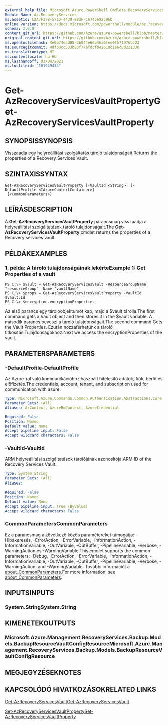 ```yaml
---
external help file: Microsoft.Azure.PowerShell.Cmdlets.RecoveryServices.Backup.dll-Help.xml
Module Name: Az.RecoveryServices
ms.assetid: C2A7F37B-5713-4430-B83F-C6745692396D
online version: https://docs.microsoft.com/powershell/module/az.recoveryservices/get-azrecoveryservicesvaultproperty
schema: 2.0.0
content_git_url: https://github.com/Azure/azure-powershell/blob/master/src/RecoveryServices/RecoveryServices/help/Get-AzRecoveryServicesVaultProperty.md
original_content_git_url: https://github.com/Azure/azure-powershell/blob/master/src/RecoveryServices/RecoveryServices/help/Get-AzRecoveryServicesVaultProperty.md
ms.openlocfilehash: 4e0b74ead08a3b944e66b46a6fee0fb71976b223
ms.sourcegitcommit: 4dfb0cc533b83f77afdcfbe2618c1e6c8d221330
ms.translationtype: MT
ms.contentlocale: hu-HU
ms.lasthandoff: 03/04/2021
ms.locfileid: "101929434"
---
```

# <span data-ttu-id="b4ed1-101">Get-AzRecoveryServicesVaultProperty</span><span class="sxs-lookup"><span data-stu-id="b4ed1-101">Get-AzRecoveryServicesVaultProperty</span></span>

## <span data-ttu-id="b4ed1-102">SYNOPSIS</span><span class="sxs-lookup"><span data-stu-id="b4ed1-102">SYNOPSIS</span></span>
<span data-ttu-id="b4ed1-103">Visszaadja egy helyreállítási szolgáltatás tároló tulajdonságait.</span><span class="sxs-lookup"><span data-stu-id="b4ed1-103">Returns the properties of a Recovery Services Vault.</span></span>

## <span data-ttu-id="b4ed1-104">SZINTAXIS</span><span class="sxs-lookup"><span data-stu-id="b4ed1-104">SYNTAX</span></span>

```
Get-AzRecoveryServicesVaultProperty [-VaultId <String>] [-DefaultProfile <IAzureContextContainer>]
 [<CommonParameters>]
```

## <span data-ttu-id="b4ed1-105">LEÍRÁS</span><span class="sxs-lookup"><span data-stu-id="b4ed1-105">DESCRIPTION</span></span>
<span data-ttu-id="b4ed1-106">A **Get-AzRecoveryServicesVaultProperty** parancsmag visszaadja a helyreállítási szolgáltatások tároló tulajdonságait.</span><span class="sxs-lookup"><span data-stu-id="b4ed1-106">The **Get-AzRecoveryServicesVaultProperty** cmdlet returns the properties of a Recovery services vault.</span></span>

## <span data-ttu-id="b4ed1-107">PÉLDÁK</span><span class="sxs-lookup"><span data-stu-id="b4ed1-107">EXAMPLES</span></span>

### <span data-ttu-id="b4ed1-108">1. példa: A tároló tulajdonságainak lekérte</span><span class="sxs-lookup"><span data-stu-id="b4ed1-108">Example 1: Get Properties of a vault</span></span>
```
PS C:\> $vault = Get-AzRecoveryServicesVault -ResourceGroupName "resourceGroup" -Name "vaultName"
PS C:\> $props = Get-AzRecoveryServicesVaultProperty -VaultId $vault.Id
PS C:\> $encryption.encryptionProperties
```

<span data-ttu-id="b4ed1-109">Az első parancs egy tárolóobjektumot kap, majd a $vault tárolja.</span><span class="sxs-lookup"><span data-stu-id="b4ed1-109">The first command gets a Vault object and then stores it in the $vault variable.</span></span>
<span data-ttu-id="b4ed1-110">A második parancs beveszi a tároló tulajdonságait.</span><span class="sxs-lookup"><span data-stu-id="b4ed1-110">The second command Gets the Vault Properties.</span></span> <span data-ttu-id="b4ed1-111">Ezután hozzáférhetünk a tároló titkosításiTulajdonságokhoz.</span><span class="sxs-lookup"><span data-stu-id="b4ed1-111">Next we access the encryptionProperties of the vault.</span></span>

## <span data-ttu-id="b4ed1-112">PARAMETERS</span><span class="sxs-lookup"><span data-stu-id="b4ed1-112">PARAMETERS</span></span>

### <span data-ttu-id="b4ed1-113">-DefaultProfile</span><span class="sxs-lookup"><span data-stu-id="b4ed1-113">-DefaultProfile</span></span>
<span data-ttu-id="b4ed1-114">Az Azure-ral való kommunikációhoz használt hitelesítő adatok, fiók, bérlő és előfizetés.</span><span class="sxs-lookup"><span data-stu-id="b4ed1-114">The credentials, account, tenant, and subscription used for communication with azure.</span></span>

```yaml
Type: Microsoft.Azure.Commands.Common.Authentication.Abstractions.Core.IAzureContextContainer
Parameter Sets: (All)
Aliases: AzContext, AzureRmContext, AzureCredential

Required: False
Position: Named
Default value: None
Accept pipeline input: False
Accept wildcard characters: False
```

### <span data-ttu-id="b4ed1-115">-VaultId</span><span class="sxs-lookup"><span data-stu-id="b4ed1-115">-VaultId</span></span>
<span data-ttu-id="b4ed1-116">ARM helyreállítási szolgáltatások tárolójának azonosítója.</span><span class="sxs-lookup"><span data-stu-id="b4ed1-116">ARM ID of the Recovery Services Vault.</span></span>

```yaml
Type: System.String
Parameter Sets: (All)
Aliases:

Required: False
Position: Named
Default value: None
Accept pipeline input: True (ByValue)
Accept wildcard characters: False
```

### <span data-ttu-id="b4ed1-117">CommonParameters</span><span class="sxs-lookup"><span data-stu-id="b4ed1-117">CommonParameters</span></span>
<span data-ttu-id="b4ed1-118">Ez a parancsmag a következő közös paramétereket támogatja: -Hibakeresés, -ErrorAction, -ErrorVariable, -InformationAction, -InformationVariable, -OutVariable, -OutBuffer, -PipelineVariable, -Verbose, -WarningAction és -WarningVariable.</span><span class="sxs-lookup"><span data-stu-id="b4ed1-118">This cmdlet supports the common parameters: -Debug, -ErrorAction, -ErrorVariable, -InformationAction, -InformationVariable, -OutVariable, -OutBuffer, -PipelineVariable, -Verbose, -WarningAction, and -WarningVariable.</span></span> <span data-ttu-id="b4ed1-119">További információt a [about_CommonParameters.](http://go.microsoft.com/fwlink/?LinkID=113216)</span><span class="sxs-lookup"><span data-stu-id="b4ed1-119">For more information, see [about_CommonParameters](http://go.microsoft.com/fwlink/?LinkID=113216).</span></span>

## <span data-ttu-id="b4ed1-120">INPUTS</span><span class="sxs-lookup"><span data-stu-id="b4ed1-120">INPUTS</span></span>

### <span data-ttu-id="b4ed1-121">System.String</span><span class="sxs-lookup"><span data-stu-id="b4ed1-121">System.String</span></span>

## <span data-ttu-id="b4ed1-122">KIMENETEK</span><span class="sxs-lookup"><span data-stu-id="b4ed1-122">OUTPUTS</span></span>

### <span data-ttu-id="b4ed1-123">Microsoft.Azure.Management.RecoveryServices.Backup.Models.BackupResourceVaultConfigResource</span><span class="sxs-lookup"><span data-stu-id="b4ed1-123">Microsoft.Azure.Management.RecoveryServices.Backup.Models.BackupResourceVaultConfigResource</span></span>

## <span data-ttu-id="b4ed1-124">MEGJEGYZÉSEK</span><span class="sxs-lookup"><span data-stu-id="b4ed1-124">NOTES</span></span>

## <span data-ttu-id="b4ed1-125">KAPCSOLÓDÓ HIVATKOZÁSOK</span><span class="sxs-lookup"><span data-stu-id="b4ed1-125">RELATED LINKS</span></span>

[<span data-ttu-id="b4ed1-126">Get-AzRecoveryServicesVault</span><span class="sxs-lookup"><span data-stu-id="b4ed1-126">Get-AzRecoveryServicesVault</span></span>](./Get-AzRecoveryServicesVault.md)

[<span data-ttu-id="b4ed1-127">Set-AzRecoveryServicesVaultProperty</span><span class="sxs-lookup"><span data-stu-id="b4ed1-127">Set-AzRecoveryServicesVaultProperty</span></span>](./Set-AzRecoveryServicesVaultProperty.md)
